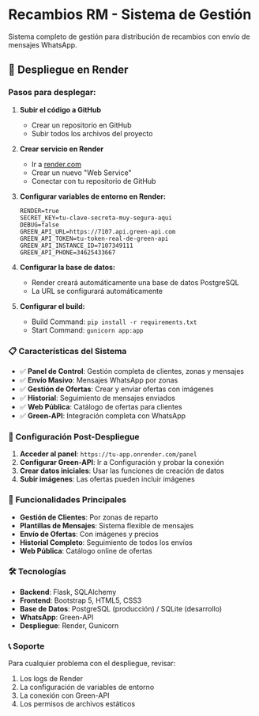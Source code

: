 # Recambios RM - Sistema de Gestión

Sistema completo de gestión para distribución de recambios con envío de mensajes WhatsApp.

## 🚀 Despliegue en Render

### Pasos para desplegar:

1. **Subir el código a GitHub**
   - Crear un repositorio en GitHub
   - Subir todos los archivos del proyecto

2. **Crear servicio en Render**
   - Ir a [render.com](https://render.com)
   - Crear un nuevo "Web Service"
   - Conectar con tu repositorio de GitHub

3. **Configurar variables de entorno en Render:**
   ```
   RENDER=true
   SECRET_KEY=tu-clave-secreta-muy-segura-aqui
   DEBUG=false
   GREEN_API_URL=https://7107.api.green-api.com
   GREEN_API_TOKEN=tu-token-real-de-green-api
   GREEN_API_INSTANCE_ID=7107349111
   GREEN_API_PHONE=34625433667
   ```

4. **Configurar la base de datos:**
   - Render creará automáticamente una base de datos PostgreSQL
   - La URL se configurará automáticamente

5. **Configurar el build:**
   - Build Command: `pip install -r requirements.txt`
   - Start Command: `gunicorn app:app`

### 📋 Características del Sistema

- ✅ **Panel de Control**: Gestión completa de clientes, zonas y mensajes
- ✅ **Envío Masivo**: Mensajes WhatsApp por zonas
- ✅ **Gestión de Ofertas**: Crear y enviar ofertas con imágenes
- ✅ **Historial**: Seguimiento de mensajes enviados
- ✅ **Web Pública**: Catálogo de ofertas para clientes
- ✅ **Green-API**: Integración completa con WhatsApp

### 🔧 Configuración Post-Despliegue

1. **Acceder al panel**: `https://tu-app.onrender.com/panel`
2. **Configurar Green-API**: Ir a Configuración y probar la conexión
3. **Crear datos iniciales**: Usar las funciones de creación de datos
4. **Subir imágenes**: Las ofertas pueden incluir imágenes

### 📱 Funcionalidades Principales

- **Gestión de Clientes**: Por zonas de reparto
- **Plantillas de Mensajes**: Sistema flexible de mensajes
- **Envío de Ofertas**: Con imágenes y precios
- **Historial Completo**: Seguimiento de todos los envíos
- **Web Pública**: Catálogo online de ofertas

### 🛠️ Tecnologías

- **Backend**: Flask, SQLAlchemy
- **Frontend**: Bootstrap 5, HTML5, CSS3
- **Base de Datos**: PostgreSQL (producción) / SQLite (desarrollo)
- **WhatsApp**: Green-API
- **Despliegue**: Render, Gunicorn

### 📞 Soporte

Para cualquier problema con el despliegue, revisar:
1. Los logs de Render
2. La configuración de variables de entorno
3. La conexión con Green-API
4. Los permisos de archivos estáticos

